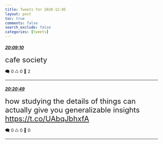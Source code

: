 ```yaml
---
title: Tweets for 2020-12-05
layout: post
toc: true
comments: false
search_exclude: false
categories: [tweets]
---
```



#### <a href = "https://twitter.com/deepfates/status/1335420995000102913">*20:09:10*</a>

<font size="5">cafe society</font>



🗨️ 0 ♺ 0 🤍  2   

---
    
#### <a href = "https://twitter.com/deepfates/status/1335423927397408769">*20:20:49*</a>

<font size="5">how studying the details of things can actually give you generalizable insights   https://t.co/UAbqJbhxfA</font>



🗨️ 0 ♺ 0 🤍  0   

---
    
            


